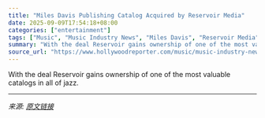 ```yaml
---
title: "Miles Davis Publishing Catalog Acquired by Reservoir Media"
date: 2025-09-09T17:54:18+08:00
categories: ["entertainment"]
tags: ["Music", "Music Industry News", "Miles Davis", "Reservoir Media"]
summary: "With the deal Reservoir gains ownership of one of the most valuable catalogs in all of jazz."
source_url: "https://www.hollywoodreporter.com/music/music-industry-news/reservoir-media-acquires-miles-davis-catalog-1236366143/"
---
```


With the deal Reservoir gains ownership of one of the most valuable catalogs in all of jazz.

---

*来源: [原文链接](https://www.hollywoodreporter.com/music/music-industry-news/reservoir-media-acquires-miles-davis-catalog-1236366143/)*
